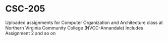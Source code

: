 # CSC-205
Uploaded assignments for Computer Organization and Architecture class at Northern Virginia Community College (NVCC-Annandale)
Includes Assignment 2 and so on
